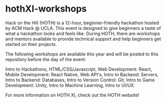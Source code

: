 # hothXI-workshops

Hack on the Hill (HOTH) is a 12-hour, beginner-friendly hackathon hosted by ACM Hack @ UCLA. This event is designed to give beginners a taste of what a hackathon looks and feels like. During HOTH, there are workshops and mentors available to provide technical support and help beginners get started on their projects.

The following workshops are available this year and will be posted to this repository before the day of the event:

Intro to Hackathons, HTML/CSS/Javascript, Web Development: React, Mobile Development: React Native, Web API's, Intro to Backend: Servers, Intro to Backend: Databases, Intro to Version Control: Git, Intro to Game Development: Unity, Intro to Machine Learning, Intro to UI/UX.

For more information on HOTH XI, check out the HOTH website!
